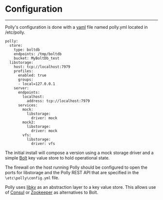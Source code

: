 # Configuration

---

Polly's configuration is done with a [yaml](http://www.yaml.org/start.html) file named polly.yml located in /etc/polly.

```
polly:
  store:
    type: boltdb
    endpoints: /tmp/boltdb
    bucket: MyBoltDb_test
  libstorage:
    host: tcp://localhost:7979
    profiles:
      enabled: true
      groups:
      - local=127.0.0.1
    server:
      endpoints:
        localhost:
          address: tcp://localhost:7979
      services:
        mock:
          libstorage:
            driver: mock
        mock2:
          libstorage:
            driver: mock
        vfs:
          libstorage:
            driver: vfs
```

The initial install will compose a version using a mock storage driver and a simple [Bolt](https://github.com/boltdb/bolt) key value store to hold operational state.

The firewall on the host running Polly should be configured to open the ports for libstorage and the Polly REST API that are specified in the `\etc\polly\config.yml` file.

Polly uses [libkv](https://github.com/docker/libkv) as an abstraction layer to a key value store. This allows use of [Consul](https://www.consul.io/intro/getting-started/kv.html) or [Zookeeper](https://zookeeper.apache.org/doc/r3.3.3/zookeeperStarted.html) as alternatives to Bolt.
